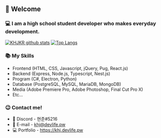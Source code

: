 ## 👋 Welcome

### 💻 I am a high school student developer who makes everyday development.

[![KHJKR github stats](https://github-readme-stats.vercel.app/api?username=khjkr&hide_border=true&layout=compact)](https://github.com/khjkr)
[![Top Langs](https://github-readme-stats.vercel.app/api/top-langs/?username=khjkr&hide_border=true&layout=compact)](https://github.com/khjkr)

### 📚 My Skills
- Frontend (HTML, CSS, Javascript, jQuery, Pug, React.js)
- Backend (Express, Node.js, Typescript, Nest.js)
- Program (C#, Electron, Python)
- Database (PostgreSQL, MySQL, MariaDB, MongoDB)
- Media (Adobe Premiere Pro, Adobe Photoshop, Final Cut Pro X)
- Etc...

### 😉 Contact me!
- 💬 Discord - 현준#5216
- 📧 E-mail - khj@devlife.pw
- 💻 Portfolio - https://khj.devlife.pw
